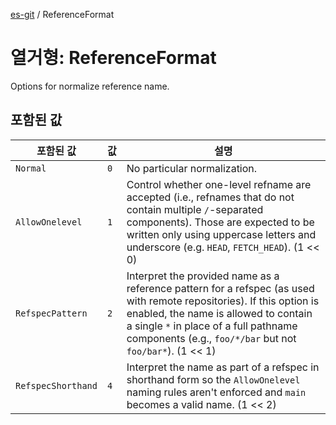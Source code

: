 [es-git](../globals.md) / ReferenceFormat

# 열거형: ReferenceFormat

Options for normalize reference name.

## 포함된 값

| 포함된 값 | 값 | 설명 |
| ------ | ------ | ------ |
| <a id="normal"></a> `Normal` | `0` | No particular normalization. |
| <a id="allowonelevel"></a> `AllowOnelevel` | `1` | Control whether one-level refname are accepted (i.e., refnames that do not contain multiple `/`-separated components). Those are expected to be written only using uppercase letters and underscore (e.g. `HEAD`, `FETCH_HEAD`). (1 << 0) |
| <a id="refspecpattern"></a> `RefspecPattern` | `2` | Interpret the provided name as a reference pattern for a refspec (as used with remote repositories). If this option is enabled, the name is allowed to contain a single `*` in place of a full pathname components (e.g., `foo/*/bar` but not `foo/bar*`). (1 << 1) |
| <a id="refspecshorthand"></a> `RefspecShorthand` | `4` | Interpret the name as part of a refspec in shorthand form so the `AllowOnelevel` naming rules aren't enforced and `main` becomes a valid name. (1 << 2) |
